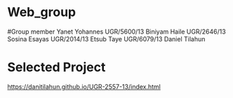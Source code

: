 # Web_group
#Group member 
Yanet Yohannes UGR/5600/13
Biniyam Haile UGR/2646/13
Sosina Esayas UGR/2014/13
Etsub Taye UGR/6079/13
Daniel Tilahun

# Selected Project 
https://danitilahun.github.io/UGR-2557-13/index.html
